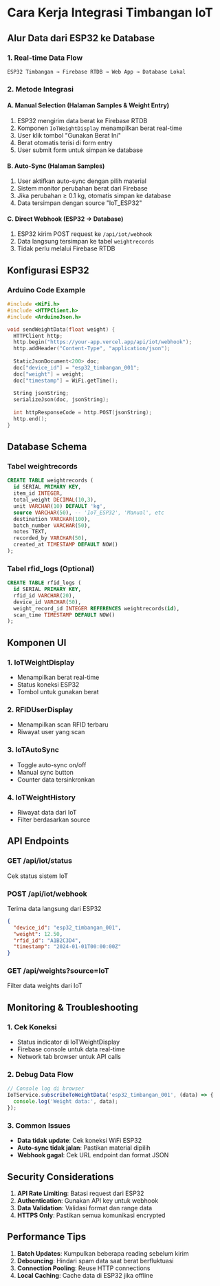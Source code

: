 # Cara Kerja Integrasi Timbangan IoT

## Alur Data dari ESP32 ke Database

### 1. Real-time Data Flow
```
ESP32 Timbangan → Firebase RTDB → Web App → Database Lokal
```

### 2. Metode Integrasi

#### A. Manual Selection (Halaman Samples & Weight Entry)
1. ESP32 mengirim data berat ke Firebase RTDB
2. Komponen `IoTWeightDisplay` menampilkan berat real-time
3. User klik tombol "Gunakan Berat Ini"
4. Berat otomatis terisi di form entry
5. User submit form untuk simpan ke database

#### B. Auto-Sync (Halaman Samples)
1. User aktifkan auto-sync dengan pilih material
2. Sistem monitor perubahan berat dari Firebase
3. Jika perubahan ≥ 0.1 kg, otomatis simpan ke database
4. Data tersimpan dengan source "IoT_ESP32"

#### C. Direct Webhook (ESP32 → Database)
1. ESP32 kirim POST request ke `/api/iot/webhook`
2. Data langsung tersimpan ke tabel `weightrecords`
3. Tidak perlu melalui Firebase RTDB

## Konfigurasi ESP32

### Arduino Code Example
```cpp
#include <WiFi.h>
#include <HTTPClient.h>
#include <ArduinoJson.h>

void sendWeightData(float weight) {
  HTTPClient http;
  http.begin("https://your-app.vercel.app/api/iot/webhook");
  http.addHeader("Content-Type", "application/json");
  
  StaticJsonDocument<200> doc;
  doc["device_id"] = "esp32_timbangan_001";
  doc["weight"] = weight;
  doc["timestamp"] = WiFi.getTime();
  
  String jsonString;
  serializeJson(doc, jsonString);
  
  int httpResponseCode = http.POST(jsonString);
  http.end();
}
```

## Database Schema

### Tabel weightrecords
```sql
CREATE TABLE weightrecords (
  id SERIAL PRIMARY KEY,
  item_id INTEGER,
  total_weight DECIMAL(10,3),
  unit VARCHAR(10) DEFAULT 'kg',
  source VARCHAR(50), -- 'IoT_ESP32', 'Manual', etc
  destination VARCHAR(100),
  batch_number VARCHAR(50),
  notes TEXT,
  recorded_by VARCHAR(50),
  created_at TIMESTAMP DEFAULT NOW()
);
```

### Tabel rfid_logs (Optional)
```sql
CREATE TABLE rfid_logs (
  id SERIAL PRIMARY KEY,
  rfid_id VARCHAR(20),
  device_id VARCHAR(50),
  weight_record_id INTEGER REFERENCES weightrecords(id),
  scan_time TIMESTAMP DEFAULT NOW()
);
```

## Komponen UI

### 1. IoTWeightDisplay
- Menampilkan berat real-time
- Status koneksi ESP32
- Tombol untuk gunakan berat

### 2. RFIDUserDisplay
- Menampilkan scan RFID terbaru
- Riwayat user yang scan

### 3. IoTAutoSync
- Toggle auto-sync on/off
- Manual sync button
- Counter data tersinkronkan

### 4. IoTWeightHistory
- Riwayat data dari IoT
- Filter berdasarkan source

## API Endpoints

### GET /api/iot/status
Cek status sistem IoT

### POST /api/iot/webhook
Terima data langsung dari ESP32
```json
{
  "device_id": "esp32_timbangan_001",
  "weight": 12.50,
  "rfid_id": "A1B2C3D4",
  "timestamp": "2024-01-01T00:00:00Z"
}
```

### GET /api/weights?source=IoT
Filter data weights dari IoT

## Monitoring & Troubleshooting

### 1. Cek Koneksi
- Status indicator di IoTWeightDisplay
- Firebase console untuk data real-time
- Network tab browser untuk API calls

### 2. Debug Data Flow
```javascript
// Console log di browser
IoTService.subscribeToWeightData('esp32_timbangan_001', (data) => {
  console.log('Weight data:', data);
});
```

### 3. Common Issues
- **Data tidak update**: Cek koneksi WiFi ESP32
- **Auto-sync tidak jalan**: Pastikan material dipilih
- **Webhook gagal**: Cek URL endpoint dan format JSON

## Security Considerations

1. **API Rate Limiting**: Batasi request dari ESP32
2. **Authentication**: Gunakan API key untuk webhook
3. **Data Validation**: Validasi format dan range data
4. **HTTPS Only**: Pastikan semua komunikasi encrypted

## Performance Tips

1. **Batch Updates**: Kumpulkan beberapa reading sebelum kirim
2. **Debouncing**: Hindari spam data saat berat berfluktuasi
3. **Connection Pooling**: Reuse HTTP connections
4. **Local Caching**: Cache data di ESP32 jika offline